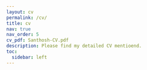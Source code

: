 ```yaml
---
layout: cv
permalink: /cv/
title: cv
nav: true
nav_order: 5
cv_pdf: Santhosh-CV.pdf
description: Please find my detailed CV mentioend.
toc:
  sidebar: left
---
```

